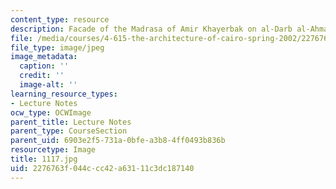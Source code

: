 ```yaml
---
content_type: resource
description: Facade of the Madrasa of Amir Khayerbak on al-Darb al-Ahmar Street.
file: /media/courses/4-615-the-architecture-of-cairo-spring-2002/2276763f044ccc42a63111c3dc187140_1117.jpg
file_type: image/jpeg
image_metadata:
  caption: ''
  credit: ''
  image-alt: ''
learning_resource_types:
- Lecture Notes
ocw_type: OCWImage
parent_title: Lecture Notes
parent_type: CourseSection
parent_uid: 6903e2f5-731a-0bfe-a3b8-4ff0493b836b
resourcetype: Image
title: 1117.jpg
uid: 2276763f-044c-cc42-a631-11c3dc187140
---
```


